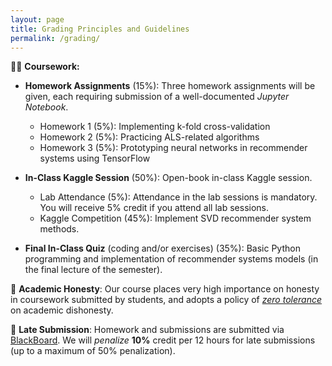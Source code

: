 ```yaml
---
layout: page
title: Grading Principles and Guidelines
permalink: /grading/
---
```


👨‍💻 **Coursework:**

- **Homework Assignments** (15%): Three homework assignments will be given, each requiring submission of a well-documented *Jupyter Notebook*.

  - Homework 1 (5%): Implementing k-fold cross-validation
  - Homework 2 (5%): Practicing ALS-related algorithms
  - Homework 3 (5%): Prototyping neural networks in recommender systems using TensorFlow

- **In-Class Kaggle Session** (50%): Open-book in-class Kaggle session.
  - Lab Attendance (5%): Attendance in the lab sessions is mandatory. You will receive 5% credit if you attend all lab sessions.
  - Kaggle Competition (45%): Implement SVD recommender system methods.

- **Final In-Class Quiz** (coding and/or exercises) (35%): Basic Python programming and implementation of recommender systems models (in the final lecture of the semester).

<!-- 👨🏻‍🤝‍👨🏾 **Collaboration policy**: We allow you to form a group to finish your real application projects. The number of group members should be no more than 2. The contribution of each member should be clearly stated in the final report. You will receive 5% bonus points (of the project) if you work solo on projects. -->

📝 **Academic Honesty**: Our course places very high importance on honesty in coursework submitted by students, and adopts a policy of [*zero tolerance*](https://www.cuhk.edu.hk/policy/academichonesty/Eng_htm_files_(2013-14)/index_page2.htm) on academic dishonesty. 

📢 **Late Submission**: Homework and submissions are submitted via [BlackBoard](https://blackboard.cuhk.edu.hk/ultra). We will *penalize* **10%** credit per 12 hours for late submissions (up to a maximum of 50% penalization).
